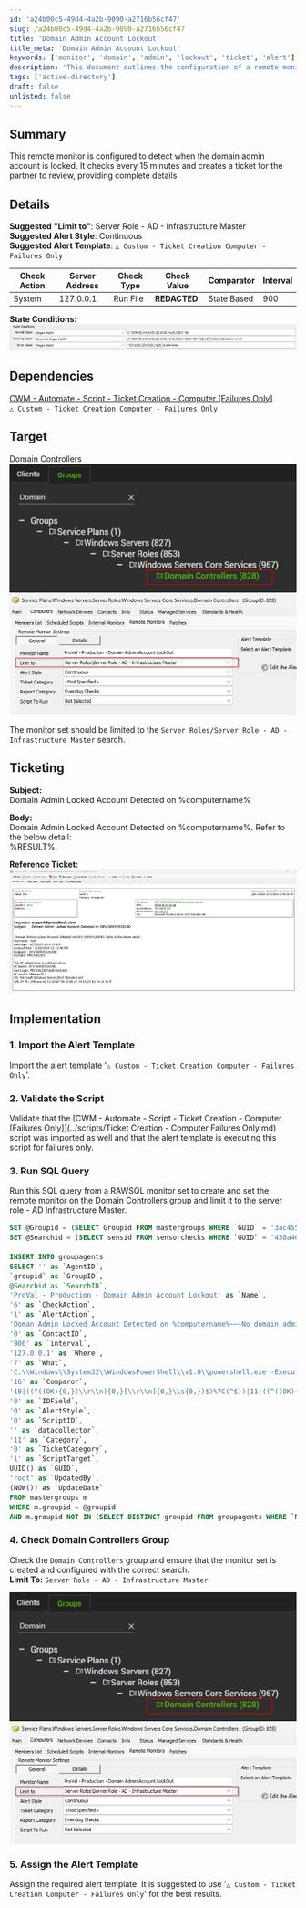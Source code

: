 ```yaml
---
id: 'a24b00c5-49d4-4a2b-9090-a2716b56cf47'
slug: /a24b00c5-49d4-4a2b-9090-a2716b56cf47
title: 'Domain Admin Account Lockout'
title_meta: 'Domain Admin Account Lockout'
keywords: ['monitor', 'domain', 'admin', 'lockout', 'ticket', 'alert']
description: 'This document outlines the configuration of a remote monitor designed to detect when the domain admin account is locked. It includes details on check actions, dependencies, target servers, ticketing information, and implementation steps for effective monitoring and alerting.'
tags: ['active-directory']
draft: false
unlisted: false
---
```


## Summary

This remote monitor is configured to detect when the domain admin account is locked. It checks every 15 minutes and creates a ticket for the partner to review, providing complete details.

## Details

**Suggested "Limit to"**: Server Role - AD - Infrastructure Master  
**Suggested Alert Style**: Continuous  
**Suggested Alert Template**: `△ Custom - Ticket Creation Computer - Failures Only`

| Check Action | Server Address | Check Type | Check Value | Comparator | Interval |
|--------------|----------------|------------|-------------|------------|----------|
| System       | 127.0.0.1     | Run File   | **REDACTED**| State Based | 900      |

**State Conditions:**  
![State Conditions](../../../static/img/Domain-Admin-Account-Lockout/image_1.png)

## Dependencies

[CWM - Automate - Script - Ticket Creation - Computer [Failures Only]](<../scripts/Ticket Creation - Computer Failures Only.md>)  
`△ Custom - Ticket Creation Computer - Failures Only`

## Target

Domain Controllers  
![Target Image](../../../static/img/Domain-Admin-Account-Lockout/image_2.png)  
![Target Image](../../../static/img/Domain-Admin-Account-Lockout/image_3.png)  

The monitor set should be limited to the `Server Roles/Server Role - AD - Infrastructure Master` search.

## Ticketing

**Subject:**  
Domain Admin Locked Account Detected on %computername%

**Body:**  
Domain Admin Locked Account Detected on %computername%. Refer to the below detail:  
%RESULT%.  

**Reference Ticket:**  
![Reference Ticket](../../../static/img/Domain-Admin-Account-Lockout/image_4.png)

## Implementation

### 1. Import the Alert Template
Import the alert template '`△ Custom - Ticket Creation Computer - Failures Only`'.

### 2. Validate the Script
Validate that the [CWM - Automate - Script - Ticket Creation - Computer [Failures Only]](../scripts/Ticket Creation - Computer Failures Only.md) script was imported as well and that the alert template is executing this script for failures only.

### 3. Run SQL Query
Run this SQL query from a RAWSQL monitor set to create and set the remote monitor on the Domain Controllers group and limit it to the server role - AD Infrastructure Master.

```sql
SET @Groupid = (SELECT Groupid FROM mastergroups WHERE `GUID` = '3ac455da-f1fb-11e1-b4ec-1231391d2d19');
SET @Searchid = (SELECT sensid FROM sensorchecks WHERE `GUID` = '430a4640-9c97-4344-bfe8-7a786b110729');

INSERT INTO groupagents 
SELECT '' as `AgentID`,
`groupid` as `GroupID`,
@Searchid as `SearchID`,
'ProVal - Production - Domain Admin Account Lockout' as `Name`,
'6' as `CheckAction`,
'1' as `AlertAction`,
'Doman Admin Locked Account Detected on %computername%~~~No domain admin account locked. All good.!!!Domain Admin Locked Account Detected on %computername%~~~Domain Admin Locked Account Detected on %computername%. Refer to the below detail:%RESULT%.' as `AlertMessage`,
'0' as `ContactID`,
'900' as `interval`,
'127.0.0.1' as `Where`,
'7' as `What`,
'C:\\Windows\\System32\\WindowsPowerShell\\v1.0\\powershell.exe -ExecutionPolicy Bypass -Command "$st = (Get-Date).AddMinutes(-15); $r = Get-WinEvent -ErrorAction SilentlyContinue -FilterHashtable @{LogName = ''Security''; Id = 4740; StartTime = $st } | ForEach-Object {$ex = ([xml]$_.ToXml()).Event; $e = [ordered]@{EventDate = [DateTime]$ex.System.TimeCreated.SystemTime }; $ex.EventData.ChildNodes | ForEach-Object { $e[$_.Name] = $_.\'#text\' }; [PsCustomObject]$e};if ($r) {$domainAdmins = Get-ADGroupMember -Identity ''Domain Admins'' -Recursive | Select-Object -ExpandProperty SamAccountName; $lockedOutAdmins = $r | Where-Object { $domainAdmins -contains $_.TargetUserName };$lockedOutAdmins | ForEach-Object {$user = $_.TargetUserName; $lastLogin = (Get-ADUser -Identity $user -Properties LastLogonDate).LastLogonDate; $lockoutTime = $_.EventDate; $endpoint = $_.TargetDomainName; $domain = $_.SubjectDomainName; [PSCustomObject]@{Username = $user; LastLogin = $lastLogin; LockoutTime = $lockoutTime; Endpoint = $endpoint; Domain = $domain}} | Format-List}"' as `DataOut`,
'16' as `Comparor`,
'10|((^((OK){0,}(\\r\\n){0,}[\\r\\n]{0,}\\s{0,})$)%7C(^$))|11|((^((OK){0,}(\\r\\n){0,}[\\r\\n]{0,}\\s{0,})$)%7C(^$))%7C(^((\\r\\n){0,}[\\r\\n]{0,}\\s{0,})Username)|10|^((\\r\\n){0,}[\\r\\n]{0,}\\s{0,})Username' as `DataIn`,
'0' as `IDField`,
'0' as `AlertStyle`,
'0' as `ScriptID`,
'' as `datacollector`,
'11' as `Category`,
'0' as `TicketCategory`,
'1' as `ScriptTarget`,
UUID() as `GUID`,
'root' as `UpdatedBy`,
(NOW()) as `UpdateDate`
FROM mastergroups m
WHERE m.groupid = @groupid
AND m.groupid NOT IN (SELECT DISTINCT groupid FROM groupagents WHERE `Name` = 'ProVal - Production - Domain Admin Account Lockout')
```

### 4. Check Domain Controllers Group
Check the `Domain Controllers` group and ensure that the monitor set is created and configured with the correct search.  
**Limit To:** `Server Role - AD - Infrastructure Master`  

![Image 1](../../../static/img/Implement---Remote-Monitor---Domain-Admin-Account-Lockout/image_1.png)  
![Image 2](../../../static/img/Implement---Remote-Monitor---Domain-Admin-Account-Lockout/image_2.png)

### 5. Assign the Alert Template
Assign the required alert template. It is suggested to use '`△ Custom - Ticket Creation Computer - Failures Only`' for the best results.